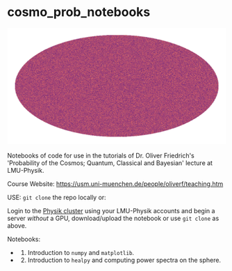 # cosmo_prob_notebooks

<p align="center">
    <img {
          src="https://github.com/homerjed/cosmo_prob_notebooks/blob/main/gaussian_field.png"
          padding:1px;
          border:1px solid #021a40;
          background-color:#ff0;
         } />
</p>

Notebooks of code for use in the tutorials of Dr. Oliver Friedrich's 'Probability of the Cosmos; Quantum, Classical and Bayesian' lecture at LMU-Physik.

Course Website: https://usm.uni-muenchen.de/people/oliverf/teaching.htm

USE:
`git clone` the repo locally or:

Login to the [Physik cluster](workshop.physik.uni-muenchen.de/) using your LMU-Physik accounts and begin a server _without_ a GPU, download/upload the notebook or use `git clone` as above.

Notebooks:
* 1. Introduction to `numpy` and `matplotlib`.
* 2. Introduction to `healpy` and computing power spectra on the sphere.
